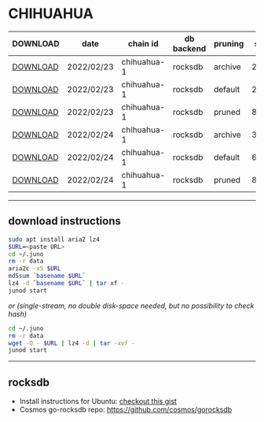 # CHIHUAHUA
 
| DOWNLOAD  | date | chain id | db backend | pruning | size | file name | hash |
| --------- | ---- | -------- | ---------- | ------- | ---- | --------- | ---- |
| [DOWNLOAD](https://quicksync.ccvalidators.com/SNAPSHOTS/chihuahua-1_20220223_archive.tar.lz4) | 2022/02/23 | chihuahua-1 | rocksdb | archive | 296G | chihuahua-1_20220223_archive.tar.lz4 | e65cce6aaf8efe3a34f65f7c45752ee8 |
| [DOWNLOAD](https://quicksync.ccvalidators.com/SNAPSHOTS/chihuahua-1_20220223_default.tar.lz4) | 2022/02/23 | chihuahua-1 | rocksdb | default | 228G | chihuahua-1_20220223_default.tar.lz4 | c3a81ca8b55694a3f16eccf9672b13fd |
| [DOWNLOAD](https://quicksync.ccvalidators.com/SNAPSHOTS/chihuahua-1_20220223_pruned.tar.lz4) | 2022/02/23 | chihuahua-1 | rocksdb | pruned | 86G | chihuahua-1_20220223_pruned.tar.lz4 | 5635a3cdd02be4957cef86287692091b |
| [DOWNLOAD](https://quicksync.ccvalidators.com/SNAPSHOTS/chihuahua-1_20220224_archive.tar.lz4) | 2022/02/24 | chihuahua-1 | rocksdb | archive | 302G | chihuahua-1_20220224_archive.tar.lz4 | 08ce5ed593d1b4eb138b2ed7713bd32d |
| [DOWNLOAD](https://quicksync.ccvalidators.com/SNAPSHOTS/chihuahua-1_20220224_default.tar.lz4) | 2022/02/24 | chihuahua-1 | rocksdb | default | 60G | chihuahua-1_20220224_default.tar.lz4 |  |
| [DOWNLOAD](https://quicksync.ccvalidators.com/SNAPSHOTS/chihuahua-1_20220224_pruned.tar.lz4) | 2022/02/24 | chihuahua-1 | rocksdb | pruned | 88G | chihuahua-1_20220224_pruned.tar.lz4 | 2f1757d81c13fb2c84bad25a43d5b4b1 |
 
---
## download instructions
 
```sh
sudo apt install aria2 lz4
$URL=<paste URL>
cd ~/.juno
rm -r data
aria2c -x5 $URL
md5sum `basename $URL`
lz4 -d `basename $URL` | tar xf -
junod start
```
*or (single-stream, no double disk-space needed, but no possibility to check hash)*
```sh
cd ~/.juno
rm -r data
wget -O - $URL | lz4 -d | tar -xvf -
junod start
```
 
---
## rocksdb
 
- Install instructions for Ubuntu: [checkout this gist](https://gist.github.com/clemensgg/907de16baa203946633ddca462cbf597)
- Cosmos go-rocksdb repo: https://github.com/cosmos/gorocksdb
